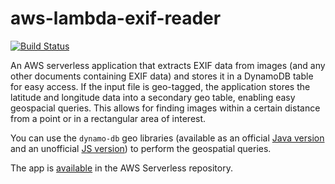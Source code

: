 # aws-lambda-exif-reader

[![Build Status](https://travis-ci.com/milancermak/aws-lambda-exif-reader.svg?token=2wCqMjFheZL9UoUpmNnQ&branch=master)](https://travis-ci.com/milancermak/aws-lambda-exif-reader)

An AWS serverless application that extracts EXIF data from images (and any other documents containing EXIF data) and stores it in a DynamoDB table for easy access. If the input file is geo-tagged, the application stores the latitude and longitude data into a secondary geo table, enabling easy geospacial queries. This allows for finding images within a certain distance from a point or in a rectangular area of interest.

You can use the `dynamo-db` geo libraries (available as an official [Java version](https://github.com/amazon-archives/dynamodb-geo) and an unofficial [JS version](https://github.com/rh389/dynamodb-geo.js)) to perform the geospatial queries.

The app is [available](https://serverlessrepo.aws.amazon.com/#/applications/arn:aws:serverlessrepo:us-east-1:790194644437:applications~exif-reader) in the AWS Serverless repository.

